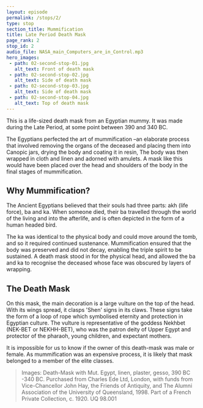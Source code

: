 ```yaml
---
layout: episode
permalink: /stops/2/
type: stop
section_title: Mummification
title: Late Period Death Mask
page_rank: 2
stop_id: 2
audio_file: NASA_main_Computers_are_in_Control.mp3
hero_images:
 - path: 02-second-stop-01.jpg
   alt_text: Front of death mask
 - path: 02-second-stop-02.jpg
   alt_text: Side of death mask
 - path: 02-second-stop-03.jpg
   alt_text: Side of death mask
 - path: 02-second-stop-04.jpg
   alt_text: Top of death mask
---
```


This is a life-sized death mask from an Egyptian mummy. It was made during the Late Period, at some point between 390 and 340 BC. 

The Egyptians perfected the art of mummification –an elaborate process that involved removing the organs of the deceased and placing them into Canopic jars, drying the body and coating it in resin, The body was then wrapped in cloth and linen and adorned with amulets. A mask like this would have been placed over the head and shoulders of the body in the final stages of mummification. 

## Why Mummification?

The Ancient Egyptians believed that their souls had three parts: akh (life force), ba and ka. When someone died, their ba travelled through the world of the living and into the afterlife, and is often depicted in the form of a human headed bird. 

The ka was identical to the physical body and could move around the tomb, and so it required continued sustenance.  Mummification ensured that the body was preserved and did not decay, enabling the triple spirit to be sustained. A death mask stood in for the physical head, and allowed the ba and ka to recognise the deceased whose face was obscured by layers of wrapping. 

## The Death Mask

On this mask, the main decoration is a large vulture on the top of the head. With its wings spread, it clasps 'Shen' signs in its claws. These signs take the form of a loop of rope which symbolised eternity and protection in Egyptian culture. The vulture is representative of the goddess Nekhbet (NEK-BET or NEKHH-BET), who was the patron deity of Upper Egypt and protector of the pharaoh, young children, and expectant mothers. 

It is impossible for us to know if the owner of this death-mask was male or female. As mummification was an expensive process, it is likely that mask belonged to a member of the elite classes.

> Images: Death-Mask with Mut. Egypt, linen, plaster, gesso, 390 BC -340 BC. Purchased from Charles Ede Ltd, London, with funds from Vice-Chancellor John Hay, the Friends of Antiquity, and The Alumni Association of the University of Queensland, 1998. Part of a French Private Collection, c. 1920. UQ 98.001

